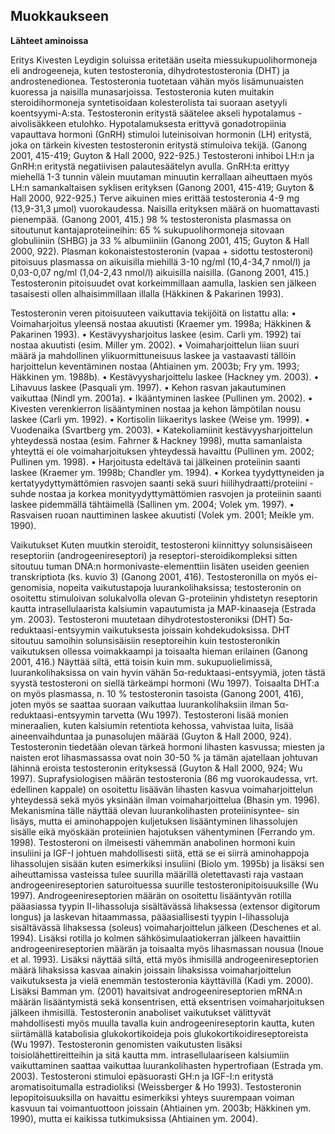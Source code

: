 ## Muokkaukseen ##
**Lähteet aminoissa**

Eritys
Kivesten Leydigin soluissa eritetään useita miessukupuolihormoneja eli androgeeneja,
kuten testosteronia, dihydrotestosteronia (DHT) ja androstenedionea. Testosteronia 
tuotetaan vähän myös lisämunuaisten kuoressa ja naisilla munasarjoissa. Testosteronia
kuten muitakin steroidihormoneja syntetisoidaan kolesterolista tai suoraan asetyyli koentsyymi-A:sta. Testosteronin eritystä säätelee akseli hypotalamus - aivolisäkkeen etulohko. Hypotalamuksesta erittyvä gonadotropiinia vapauttava hormoni (GnRH) stimuloi
luteinisoivan hormonin (LH) eritystä, joka on tärkein kivesten testosteronin eritystä stimuloiva tekijä. (Ganong 2001, 415-419; Guyton & Hall 2000, 922-925.)
Testosteroni inhiboi LH:n ja GnRH:n eritystä negatiivisen palautesäätelyn avulla.
GnRH:ta erittyy miehellä 1-3 tunnin välein muutaman minuutin kerrallaan aiheuttaen
myös LH:n samankaltaisen syklisen erityksen (Ganong 2001, 415-419; Guyton & Hall
2000, 922-925.) Terve aikuinen mies erittää testosteronia 4-9 mg (13,9-31,3 µmol) vuorokaudessa. Naisilla erityksen määrä on huomattavasti pienempää. (Ganong 2001, 415.)
98 % testosteronista plasmassa on sitoutunut kantajaproteiineihin: 65 % sukupuolihormoneja sitovaan globuliiniin (SHBG) ja 33 % albumiiniin (Ganong 2001, 415; Guyton
& Hall 2000, 922). Plasman kokonaistestosteronin (vapaa + sidottu testosteroni) pitoisuus plasmassa on aikuisilla miehillä 3-10 ng/ml (10,4-34,7 nmol/l) ja 0,03-0,07 ng/ml
(1,04-2,43 nmol/l) aikuisilla naisilla. (Ganong 2001, 415.) Testosteronin pitoisuudet
ovat korkeimmillaan aamulla, laskien sen jälkeen tasaisesti ollen alhaisimmillaan illalla
(Häkkinen & Pakarinen 1993). 

Testosteronin veren pitoisuuteen vaikuttavia tekijöitä on
listattu alla:
• Voimaharjoitus yleensä nostaa akuutisti (Kraemer ym. 1998a; Häkkinen &
Pakarinen 1993).
• Kestävyysharjoitus laskee (esim. Carli ym. 1992) tai nostaa akuutisti (esim. Miller
ym. 2002).
• Voimaharjoittelun liian suuri määrä ja mahdollinen ylikuormittuneisuus laskee ja
vastaavasti tällöin harjoittelun keventäminen nostaa (Ahtiainen ym. 2003b; Fry ym.
1993; Häkkinen ym. 1988b).
• Kestävyysharjoittelu laskee (Hackney ym. 2003).
• Lihavuus laskee (Pasquali ym. 1997).
• Kehon rasvan jakautuminen vaikuttaa (Nindl ym. 2001a).
• Ikääntyminen laskee (Pullinen ym. 2002).
• Kivesten verenkierron lisääntyminen nostaa ja kehon lämpötilan nousu laskee (Carli
ym. 1992).
• Kortisolin liikaeritys laskee (Weise ym. 1999).
• Vuodenaika (Svartberg ym. 2003). 
• Katekoliamiinit kestävyysharjoittelun yhteydessä nostaa (esim. Fahrner & Hackney
1998), mutta samanlaista yhteyttä ei ole voimaharjoituksen yhteydessä havaittu
(Pullinen ym. 2002; Pullinen ym. 1998).
• Harjoitusta edeltävä tai jälkeinen proteiinin saanti laskee (Kraemer ym. 1998b;
Chandler ym. 1994).
• Korkea tyydyttyneiden ja kertatyydyttymättömien rasvojen saanti sekä suuri
hiilihydraatti/proteiini -suhde nostaa ja korkea monityydyttymättömien rasvojen ja
proteiinin saanti laskee pidemmällä tähtäimellä (Sallinen ym. 2004; Volek ym.
1997).
• Rasvaisen ruoan nauttiminen laskee akuutisti (Volek ym. 2001; Meikle ym. 1990).

Vaikutukset
Kuten muutkin steroidit, testosteroni kiinnittyy solunsisäiseen reseptoriin (androgeenireseptori) ja reseptori-steroidikompleksi sitten sitoutuu tuman DNA:n hormonivaste-elementtiin lisäten useiden geenien transkriptiota (ks. kuvio 3) (Ganong
2001, 416). Testosteronilla on myös ei-genomisia, nopeita vaikutustapoja luurankolihaksissa; testosteronin on osoitettu stimuloivan solukalvolla olevan G-proteiinin yhdistetyn reseptorin kautta intrasellulaarista kalsiumin vapautumista ja MAP-kinaaseja
(Estrada ym. 2003). Testosteroni muutetaan dihydrotestosteroniksi (DHT) 5α-reduktaasi-entsyymin vaikutuksesta joissain kohdekudoksissa. DHT sitoutuu samoihin solunsisäisiin reseptoreihin kuin testosteronikin vaikutuksen ollessa voimakkaampi ja toisaalta hieman erilainen (Ganong 2001, 416.) Näyttää siltä, että toisin kuin mm. sukupuolielimissä, luurankolihaksissa on vain hyvin vähän 5α-reduktaasi-entsyymiä, joten
tästä syystä testosteroni on siellä tärkeämpi hormoni (Wu 1997). Toisaalta DHT:a on
myös plasmassa, n. 10 % testosteronin tasoista (Ganong 2001, 416), joten myös se
saattaa suoraan vaikuttaa luurankolihaksiin ilman 5α-reduktaasi-entsyymin tarvetta (Wu
1997).
Testosteroni lisää monien mineraalien, kuten kalsiumin retentiota kehossa, vahvistaa
luita, lisää aineenvaihduntaa ja punasolujen määrää (Guyton & Hall 2000, 924). Testosteronin tiedetään olevan tärkeä hormoni lihasten kasvussa; miesten ja naisten erot lihasmassassa ovat noin 30-50 % ja tämän ajatellaan johtuvan lähinnä eroista testosteronin erityksessä (Guyton & Hall 2000, 924; Wu 1997). Suprafysiologisen määrän testosteronia (86 mg vuorokaudessa, vrt. edellinen kappale) on osoitettu lisäävän lihasten
kasvua voimaharjoittelun yhteydessä sekä myös yksinään ilman voimaharjoittelua
(Bhasin ym. 1996). Mekanismina tälle näyttää olevan luurankolihasten proteiinisyntee-
sin lisäys, mutta ei aminohappojen kuljetuksen lisääntyminen lihassolujen sisälle eikä
myöskään proteiinien hajotuksen vähentyminen (Ferrando ym. 1998). Testosteroni on
ilmeisesti vähemmän anabolinen hormoni kuin insuliini ja IGF-I johtuen mahdollisesti
siitä, että se ei siirrä aminohappoja lihassolujen sisään kuten esimerkiksi insuliini (Biolo
ym. 1995b) ja lisäksi sen aiheuttamissa vasteissa tulee suurilla määrillä oletettavasti raja
vastaan androgeenireseptorien saturoituessa suurille testosteronipitoisuuksille (Wu
1997). Androgeenireseptorien määrän on osoitettu lisääntyvän rotilla pääasiassa tyypin
II-lihassoluja sisältävässä lihaksessa (extensor digitorum longus) ja laskevan hitaammassa, pääasiallisesti tyypin I-lihassoluja sisältävässä lihaksessa (soleus) voimaharjoittelun jälkeen (Deschenes et al. 1994). Lisäksi rotilla jo kolmen sähkösimulaatiokerran
jälkeen havaittiin androgeenireseptorien määrän ja toisaalta myös lihasmassan nousua
(Inoue et al. 1993). Lisäksi näyttää siltä, että myös ihmisillä androgeenireseptorien
määrä lihaksissa kasvaa ainakin joissain lihaksissa voimaharjoittelun vaikutuksesta ja
vielä enemmän testosteronia käyttävillä (Kadi ym. 2000). Lisäksi Bamman ym. (2001)
havaitsivat androgeenireseptorien mRNA:n määrän lisääntymistä sekä konsentrisen, että
eksentrisen voimaharjoituksen jälkeen ihmisillä. Testosteronin anaboliset vaikutukset
välittyvät mahdollisesti myös muulla tavalla kuin androgeenireseptorin kautta, kuten
siirtämällä katabolisia glukokortikoideja pois glukokortikoidireseptoreista (Wu 1997).
Testosteronin genomisten vaikutusten lisäksi toisiolähettireitteihin ja sitä kautta mm.
intrasellulaariseen kalsiumiin vaikuttaminen saattaa vaikuttaa luurankolihasten hypertrofiaan (Estrada ym. 2003). Testosteroni stimuloi epäsuorasti GH:n ja IGF-I:n eritystä
aromatisoitumalla estradioliksi (Weissberger & Ho 1993). Testosteronin lepopitoisuuksilla on havaittu esimerkiksi yhteys suurempaan voiman kasvuun tai voimantuottoon
joissain (Ahtiainen ym. 2003b; Häkkinen ym. 1990), mutta ei kaikissa tutkimuksissa
(Ahtiainen ym. 2004).
